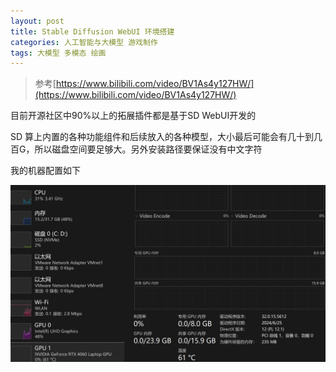 ```yaml
---
layout: post
title: Stable Diffusion WebUI 环境搭建
categories: 人工智能与大模型 游戏制作 
tags: 大模型 多模态 绘画 
---
```


>参考[https://www.bilibili.com/video/BV1As4y127HW/](https://www.bilibili.com/video/BV1As4y127HW/)

目前开源社区中90%以上的拓展插件都是基于SD WebUI开发的

SD 算上内置的各种功能组件和后续放入的各种模型，大小最后可能会有几十到几百G，所以磁盘空间要足够大。另外安装路径要保证没有中文字符

我的机器配置如下

![](../media/image/2025-04-21/01.png)

